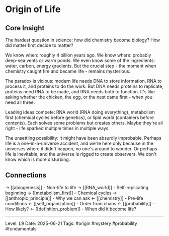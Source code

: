 # Origin of Life

## Core Insight
The hardest question in science: how did chemistry become biology? How did matter first decide to matter?

We know when: roughly 4 billion years ago. We know where: probably deep-sea vents or warm ponds. We even know some of the ingredients: water, carbon, energy gradients. But the crucial step - the moment when chemistry caught fire and became life - remains mysterious.

The paradox is vicious: modern life needs DNA to store information, RNA to process it, and proteins to do the work. But DNA needs proteins to replicate, proteins need RNA to be made, and RNA needs both to function. It's like asking whether the chicken, the egg, or the nest came first - when you need all three.

Leading ideas compete: RNA world (RNA doing everything), metabolism first (chemical cycles before genetics), or lipid world (containers before contents). Each solves some problems but creates others. Maybe they're all right - life sparked multiple times in multiple ways.

The unsettling possibility: it might have been absurdly improbable. Perhaps life is a one-in-a-universe accident, and we're here only because in the universes where it didn't happen, no one's around to wonder. Or perhaps life is inevitable, and the universe is rigged to create observers. We don't know which is more disturbing.

## Connections
→ [[abiogenesis]] - Non-life to life
→ [[RNA_world]] - Self-replicating beginning
→ [[metabolism_first]] - Chemical cycles
→ [[anthropic_principle]] - Why we can ask
← [[chemistry]] - Pre-life conditions
← [[self_organization]] - Order from chaos
← [[probability]] - How likely?
← [[definition_problem]] - When did it become life?

---
Level: L9
Date: 2025-06-21
Tags: #origin #mystery #probability #fundamentals